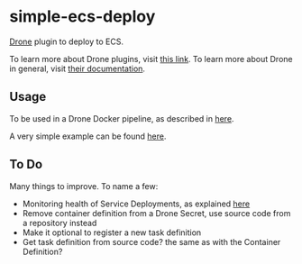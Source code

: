 # simple-ecs-deploy
[Drone](https://drone.io) plugin to deploy to ECS.

To learn more about Drone plugins, visit [this link](http://plugins.drone.io/). To learn more about Drone in general, visit [their documentation](https://readme.drone.io/).

## Usage

To be used in a Drone Docker pipeline, as described in [here](https://readme.drone.io/pipeline/docker/syntax/plugins/). 

A very simple example can be found [here](https://github.com/carim07/tan-infrastructure/blob/main/drone-pipelines/lessonbuilder-dev.yml).

## To Do

Many things to improve. To name a few:
* Monitoring health of Service Deployments, as explained [here](https://medium.com/@aaron.kaz.music/monitoring-the-health-of-ecs-service-deployments-baeea41ae737)
* Remove container definition from a Drone Secret, use source code from a repository instead
* Make it optional to register a new task definition
* Get task definition from source code? the same as with the Container Definition?


